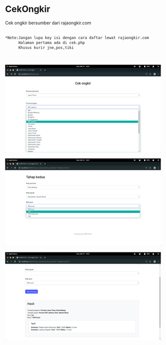 # CekOngkir
Cek ongkir bersumber dari rajaongkir.com
<br><br>
```
*Note:Jangan lupa key isi dengan cara daftar lewat rajaongkir.com
      Halaman pertama ada di cek.php
      Khusus kurir jne,pos,tiki
```
<br>
<br>
<img src="Screenshot from 2020-05-14 16-21-21.png">
<br><br>
<img src="Screenshot from 2020-05-14 16-21-49.png">
<br><br>
<img src="Screenshot from 2020-05-14 16-21-59.png">
